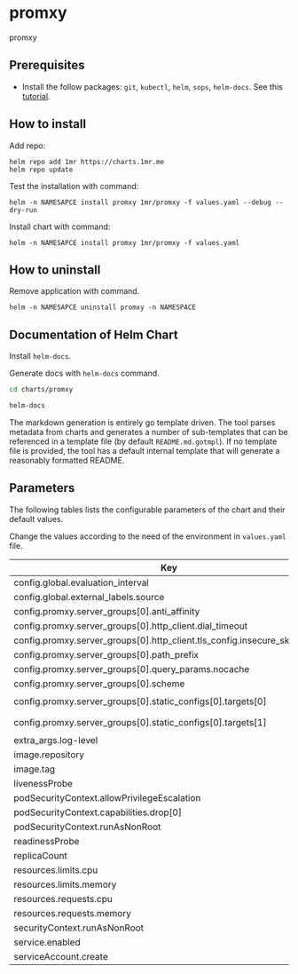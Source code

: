 # promxy

promxy

## Prerequisites

* Install the follow packages: ``git``, ``kubectl``, ``helm``, ``sops``, ``helm-docs``. See this [tutorial](../../REQUIREMENTS.md).

## How to install

Add repo:

```console
helm repo add 1mr https://charts.1mr.me
helm repo update
```

Test the installation with command:

```console
helm -n NAMESAPCE install promxy 1mr/promxy -f values.yaml --debug --dry-run
```

Install chart with command:

```console
helm -n NAMESAPCE install promxy 1mr/promxy -f values.yaml
```

## How to uninstall

Remove application with command.

```console
helm -n NAMESAPCE uninstall promxy -n NAMESPACE
```

## Documentation of Helm Chart

Install ``helm-docs``.

Generate docs with ``helm-docs`` command.

```bash
cd charts/promxy

helm-docs
```

The markdown generation is entirely go template driven. The tool parses metadata from charts and generates a number of sub-templates that can be referenced in a template file (by default ``README.md.gotmpl``). If no template file is provided, the tool has a default internal template that will generate a reasonably formatted README.

## Parameters

The following tables lists the configurable parameters of the chart and their default values.

Change the values according to the need of the environment in ``values.yaml`` file.

| Key | Type | Default | Description |
|-----|------|---------|-------------|
| config.global.evaluation_interval | string | `"5s"` |  |
| config.global.external_labels.source | string | `"promxy"` |  |
| config.promxy.server_groups[0].anti_affinity | string | `"10s"` |  |
| config.promxy.server_groups[0].http_client.dial_timeout | string | `"1s"` |  |
| config.promxy.server_groups[0].http_client.tls_config.insecure_skip_verify | bool | `true` |  |
| config.promxy.server_groups[0].path_prefix | string | `"/select/0/prometheus/"` |  |
| config.promxy.server_groups[0].query_params.nocache | int | `1` |  |
| config.promxy.server_groups[0].scheme | string | `"http"` |  |
| config.promxy.server_groups[0].static_configs[0].targets[0] | string | `"vmselect-az-b.victoria-metrics.svc.cluster.local:8481"` |  |
| config.promxy.server_groups[0].static_configs[0].targets[1] | string | `"vmselect-az-d.victoria-metrics.svc.cluster.local:8481"` |  |
| extra_args.log-level | string | `"info"` |  |
| image.repository | string | `"quay.io/jacksontj/promxy"` |  |
| image.tag | string | `"v0.0.75"` |  |
| livenessProbe | object | `{}` |  |
| podSecurityContext.allowPrivilegeEscalation | bool | `false` |  |
| podSecurityContext.capabilities.drop[0] | string | `"all"` |  |
| podSecurityContext.runAsNonRoot | bool | `true` |  |
| readinessProbe | object | `{}` |  |
| replicaCount | int | `2` |  |
| resources.limits.cpu | string | `"200m"` |  |
| resources.limits.memory | string | `"100Mi"` |  |
| resources.requests.cpu | string | `"50m"` |  |
| resources.requests.memory | string | `"50Mi"` |  |
| securityContext.runAsNonRoot | bool | `true` |  |
| service.enabled | bool | `true` |  |
| serviceAccount.create | bool | `true` |  |
